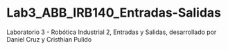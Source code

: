 # Lab3_ABB_IRB140_Entradas-Salidas

Laboratorio 3 - Robótica Industrial 2, Entradas y Salidas, desarrollado por Daniel Cruz y Cristhian Pulido
